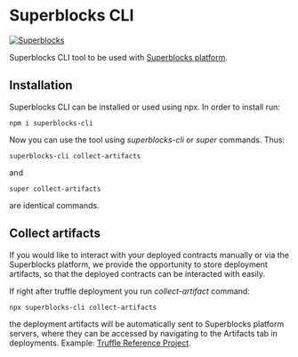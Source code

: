 # Superblocks CLI

[![Superblocks](https://superblocks.com/d/superblocks/projects/superblocks-platform.svg?branch=master)](https://superblocks.com/d/superblocks/projects/superblocks-platform)

Superblocks CLI tool to be used with [Superblocks platform](https://superblocks.com/).

## Installation

Superblocks CLI can be installed or used using npx. In order to install run:

```
npm i superblocks-cli
```

Now you can use the tool using _superblocks-cli_ or _super_ commands. Thus:
```
superblocks-cli collect-artifacts
```
and
```
super collect-artifacts
```
are identical commands.

## Collect artifacts

If you would like to interact with your deployed contracts manually or via the Superblocks platform, we provide the opportunity to store deployment artifacts, so that the deployed contracts can be interacted with easily.

If right after truffle deployment you run _collect-artifact_ command:
```
npx superblocks-cli collect-artifacts
```
the deployment artifacts will be automatically sent to Superblocks platform servers, where they can be accessed by navigating to the Artifacts tab in deployments. Example: [Truffle Reference Project](https://github.com/SuperblocksHQ/truffle-reference-project).
